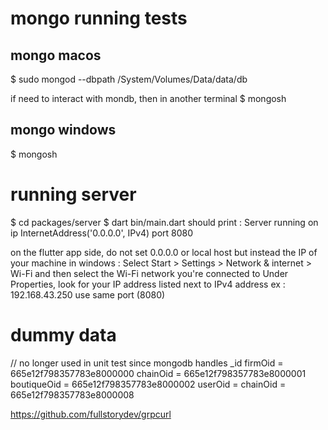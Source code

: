 # mongo running tests
## mongo macos
$ sudo mongod --dbpath /System/Volumes/Data/data/db

if need to interact with mondb, then in another terminal
$ mongosh

## mongo windows
$ mongosh

# running server
$ cd packages/server
$ dart bin/main.dart
should print : Server running on ip InternetAddress('0.0.0.0', IPv4) port 8080

on the flutter app side, do not set 0.0.0.0 or local host but instead the IP of your machine
in windows : 
Select Start > Settings > Network & internet > Wi-Fi and then select the Wi-Fi network you're connected to
Under Properties, look for your IP address listed next to IPv4 address
ex : 192.168.43.250
use same port (8080)


# dummy data
// no longer used in unit test since mongodb handles _id
firmOid = 665e12f798357783e8000000
chainOid = 665e12f798357783e8000001
boutiqueOid = 665e12f798357783e8000002
userOid = chainOid = 665e12f798357783e8000008


https://github.com/fullstorydev/grpcurl
